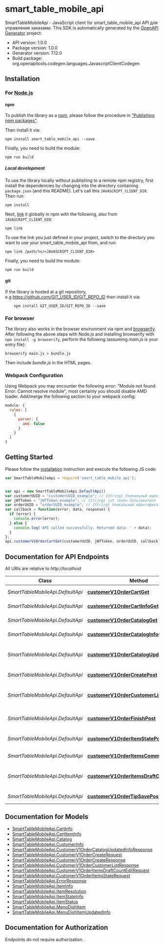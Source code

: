 # smart_table_mobile_api

SmartTableMobileApi - JavaScript client for smart_table_mobile_api
API для управления заказами.
This SDK is automatically generated by the [OpenAPI Generator](https://openapi-generator.tech) project:

- API version: 1.0.0
- Package version: 1.0.0
- Generator version: 7.12.0
- Build package: org.openapitools.codegen.languages.JavascriptClientCodegen

## Installation

### For [Node.js](https://nodejs.org/)

#### npm

To publish the library as a [npm](https://www.npmjs.com/), please follow the procedure in ["Publishing npm packages"](https://docs.npmjs.com/getting-started/publishing-npm-packages).

Then install it via:

```shell
npm install smart_table_mobile_api --save
```

Finally, you need to build the module:

```shell
npm run build
```

##### Local development

To use the library locally without publishing to a remote npm registry, first install the dependencies by changing into the directory containing `package.json` (and this README). Let's call this `JAVASCRIPT_CLIENT_DIR`. Then run:

```shell
npm install
```

Next, [link](https://docs.npmjs.com/cli/link) it globally in npm with the following, also from `JAVASCRIPT_CLIENT_DIR`:

```shell
npm link
```

To use the link you just defined in your project, switch to the directory you want to use your smart_table_mobile_api from, and run:

```shell
npm link /path/to/<JAVASCRIPT_CLIENT_DIR>
```

Finally, you need to build the module:

```shell
npm run build
```

#### git

If the library is hosted at a git repository, e.g.https://github.com/GIT_USER_ID/GIT_REPO_ID
then install it via:

```shell
    npm install GIT_USER_ID/GIT_REPO_ID --save
```

### For browser

The library also works in the browser environment via npm and [browserify](http://browserify.org/). After following
the above steps with Node.js and installing browserify with `npm install -g browserify`,
perform the following (assuming *main.js* is your entry file):

```shell
browserify main.js > bundle.js
```

Then include *bundle.js* in the HTML pages.

### Webpack Configuration

Using Webpack you may encounter the following error: "Module not found: Error:
Cannot resolve module", most certainly you should disable AMD loader. Add/merge
the following section to your webpack config:

```javascript
module: {
  rules: [
    {
      parser: {
        amd: false
      }
    }
  ]
}
```

## Getting Started

Please follow the [installation](#installation) instruction and execute the following JS code:

```javascript
var SmartTableMobileApi = require('smart_table_mobile_api');


var api = new SmartTableMobileApi.DefaultApi()
var customerUUID = "customerUUID_example"; // {String} Уникальный идентификатор пользователя
var jWTToken = "jWTToken_example"; // {String} jwt токен пользователя
var orderUUID = "orderUUID_example"; // {String} Уникальный идентификатор заказа
var callback = function(error, data, response) {
  if (error) {
    console.error(error);
  } else {
    console.log('API called successfully. Returned data: ' + data);
  }
};
api.customerV1OrderCartGet(customerUUID, jWTToken, orderUUID, callback);

```

## Documentation for API Endpoints

All URIs are relative to *http://localhost*

Class | Method | HTTP request | Description
------------ | ------------- | ------------- | -------------
*SmartTableMobileApi.DefaultApi* | [**customerV1OrderCartGet**](docs/DefaultApi.md#customerV1OrderCartGet) | **GET** /customer/v1/order/cart | Получить корзину
*SmartTableMobileApi.DefaultApi* | [**customerV1OrderCartInfoGet**](docs/DefaultApi.md#customerV1OrderCartInfoGet) | **GET** /customer/v1/order/cart-info | Получение каталога
*SmartTableMobileApi.DefaultApi* | [**customerV1OrderCatalogGet**](docs/DefaultApi.md#customerV1OrderCatalogGet) | **GET** /customer/v1/order/catalog | Получение каталога
*SmartTableMobileApi.DefaultApi* | [**customerV1OrderCatalogInfoGet**](docs/DefaultApi.md#customerV1OrderCatalogInfoGet) | **GET** /customer/v1/order/catalog-info | Получение каталога
*SmartTableMobileApi.DefaultApi* | [**customerV1OrderCatalogUpdatedInfoGet**](docs/DefaultApi.md#customerV1OrderCatalogUpdatedInfoGet) | **GET** /customer/v1/order/catalog/updated-info | Получить обновленную информацию по каталогу
*SmartTableMobileApi.DefaultApi* | [**customerV1OrderCreatePost**](docs/DefaultApi.md#customerV1OrderCreatePost) | **POST** /customer/v1/order/create | Создаёт новый заказ
*SmartTableMobileApi.DefaultApi* | [**customerV1OrderCustomerListGet**](docs/DefaultApi.md#customerV1OrderCustomerListGet) | **GET** /customer/v1/order/customer/list | Получение списка пользователей заказа
*SmartTableMobileApi.DefaultApi* | [**customerV1OrderFinishPost**](docs/DefaultApi.md#customerV1OrderFinishPost) | **POST** /customer/v1/order/finish | Запрос на завершение заказа
*SmartTableMobileApi.DefaultApi* | [**customerV1OrderItemStatePost**](docs/DefaultApi.md#customerV1OrderItemStatePost) | **POST** /customer/v1/order/item/state | Получить карточку блюда
*SmartTableMobileApi.DefaultApi* | [**customerV1OrderItemsCommitPost**](docs/DefaultApi.md#customerV1OrderItemsCommitPost) | **POST** /customer/v1/order/items/commit | Добавить блюда к чеку
*SmartTableMobileApi.DefaultApi* | [**customerV1OrderItemsDraftCountEditPost**](docs/DefaultApi.md#customerV1OrderItemsDraftCountEditPost) | **POST** /customer/v1/order/items/draft/count/edit | Изменяет количество блюд в корзине.
*SmartTableMobileApi.DefaultApi* | [**customerV1OrderTipSavePost**](docs/DefaultApi.md#customerV1OrderTipSavePost) | **POST** /customer/v1/order/tip/save | Сохранение чека


## Documentation for Models

 - [SmartTableMobileApi.CartInfo](docs/CartInfo.md)
 - [SmartTableMobileApi.CartItemInfo](docs/CartItemInfo.md)
 - [SmartTableMobileApi.Catalog](docs/Catalog.md)
 - [SmartTableMobileApi.CustomerInfo](docs/CustomerInfo.md)
 - [SmartTableMobileApi.CustomerV1OrderCatalogUpdatedInfoResponse](docs/CustomerV1OrderCatalogUpdatedInfoResponse.md)
 - [SmartTableMobileApi.CustomerV1OrderCreateRequest](docs/CustomerV1OrderCreateRequest.md)
 - [SmartTableMobileApi.CustomerV1OrderCreateResponse](docs/CustomerV1OrderCreateResponse.md)
 - [SmartTableMobileApi.CustomerV1OrderCustomerListResponse](docs/CustomerV1OrderCustomerListResponse.md)
 - [SmartTableMobileApi.CustomerV1OrderItemsDraftCountEditRequest](docs/CustomerV1OrderItemsDraftCountEditRequest.md)
 - [SmartTableMobileApi.CustomerV1OrderItemsStateRequest](docs/CustomerV1OrderItemsStateRequest.md)
 - [SmartTableMobileApi.ErrorResponse](docs/ErrorResponse.md)
 - [SmartTableMobileApi.ItemInfo](docs/ItemInfo.md)
 - [SmartTableMobileApi.ItemResolution](docs/ItemResolution.md)
 - [SmartTableMobileApi.ItemStateInfo](docs/ItemStateInfo.md)
 - [SmartTableMobileApi.ItemStatus](docs/ItemStatus.md)
 - [SmartTableMobileApi.MenuDishItem](docs/MenuDishItem.md)
 - [SmartTableMobileApi.MenuDishItemUpdatedInfo](docs/MenuDishItemUpdatedInfo.md)


## Documentation for Authorization

Endpoints do not require authorization.

